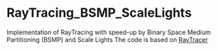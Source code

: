 # RayTracing_BSMP_ScaleLights
Implementation of RayTracing with speed-up by Binary Space Medium Partitioning (BSMP) and Scale Lights 
The code is based on [RayTracer](https://github.com/marczych/RayTracer)
